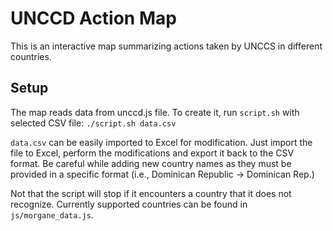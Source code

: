 # UNCCD Action Map
This is an interactive map summarizing actions taken by UNCCS in different countries. 

## Setup
The map reads data from unccd.js file. To create it, run `script.sh` with selected CSV file:
`./script.sh data.csv`


`data.csv` can be easily imported to Excel for modification. Just import the file to Excel, perform the modifications and export it back to the CSV format. Be careful while adding new country names as they must be provided in a specific format (i.e., Dominican Republic -> Dominican Rep.)

Not that the script will stop if it encounters a country that it does not recognize. Currently supported countries can be found in `js/morgane_data.js`.




